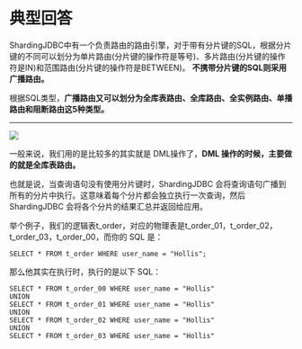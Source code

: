 # 典型回答


ShardingJDBC中有一个负责路由的路由引擎，对于带有分片键的SQL，根据分片键的不同可以划分为单片路由(分片键的操作符是等号)、多片路由(分片键的操作符是IN)和范围路由(分片键的操作符是BETWEEN)。 **不携带分片键的SQL则采用广播路由。**



根据SQL类型，**广播路由又可以划分为全库表路由、全库路由、全实例路由、单播路由和阻断路由这5种类型。**

****

![](https://cdn.nlark.com/yuque/0/2024/png/5378072/1716628862663-ea6c457d-ea08-4445-96b2-2275b0ac36ff.png)



一般来说，我们用的是比较多的其实就是 DML操作了，**DML 操作的时候，主要做的就是全库表路由。**



也就是说，当查询语句没有使用分片键时，ShardingJDBC 会将查询语句广播到所有的分片中执行。这意味着每个分片都会独立执行一次查询，然后 ShardingJDBC 会将各个分片的结果汇总并返回给应用。



举个例子，我们的逻辑表t_order，对应的物理表是t_order_01，t_order_02，t_order_03，t_order_00，而你的 SQL 是：

```plain
SELECT * FROM t_order WHERE user_name = "Hollis";
```



那么他其实在执行时，执行的是以下 SQL：



```plain
SELECT * FROM t_order_00 WHERE user_name = "Hollis"
UNION
SELECT * FROM t_order_01 WHERE user_name = "Hollis"
UNION
SELECT * FROM t_order_02 WHERE user_name = "Hollis"
UNION
SELECT * FROM t_order_03 WHERE user_name = "Hollis"
```



